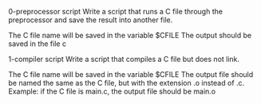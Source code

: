 0-preprocessor script
Write a script that runs a C file through the preprocessor and save the result into another file.

The C file name will be saved in the variable $CFILE
The output should be saved in the file c

1-compiler script
Write a script that compiles a C file but does not link.

The C file name will be saved in the variable $CFILE
The output file should be named the same as the C file, but with the extension .o instead of .c.
Example: if the C file is main.c, the output file should be main.o

